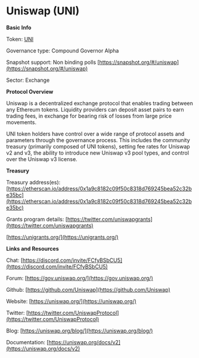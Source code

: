 # Uniswap (UNI)

**Basic Info**

Token: [UNI](https://www.coingecko.com/en/coins/uniswap)

Governance type: Compound Governor Alpha

Snapshot support: Non binding polls [https://snapshot.org/#/uniswap](https://snapshot.org/#/uniswap)

Sector: Exchange

**Protocol Overview**

Uniswap is a decentralized exchange protocol that enables trading between any Ethereum tokens. Liquidity providers can deposit asset pairs to earn trading fees, in exchange for bearing risk of losses from large price movements.

UNI token holders have control over a wide range of protocol assets and parameters through the governance process. This includes the community treasury (primarily composed of UNI tokens), setting fee rates for Uniswap v2 and v3, the ability to introduce new Uniswap v3 pool types, and control over the Uniswap v3 license.

**Treasury**

Treasury address(es): [https://etherscan.io/address/0x1a9c8182c09f50c8318d769245bea52c32be35bc](https://etherscan.io/address/0x1a9c8182c09f50c8318d769245bea52c32be35bc)

Grants program details: [https://twitter.com/uniswapgrants](https://twitter.com/uniswapgrants)

[https://unigrants.org/](https://unigrants.org/)

**Links and Resources**

Chat: [https://discord.com/invite/FCfyBSbCU5](https://discord.com/invite/FCfyBSbCU5)

Forum: [https://gov.uniswap.org/](https://gov.uniswap.org/)

Github: [https://github.com/Uniswap](https://github.com/Uniswap)

Website: [https://uniswap.org/](https://uniswap.org/)

Twitter: [https://twitter.com/UniswapProtocol](https://twitter.com/UniswapProtocol)

Blog: [https://uniswap.org/blog/](https://uniswap.org/blog/)

Documentation: [https://uniswap.org/docs/v2](https://uniswap.org/docs/v2)
